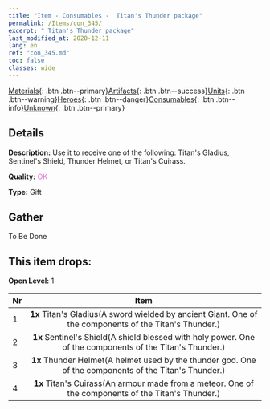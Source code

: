 ```yaml
---
title: "Item - Consumables -  Titan's Thunder package"
permalink: /Items/con_345/
excerpt: " Titan's Thunder package"
last_modified_at: 2020-12-11
lang: en
ref: "con_345.md"
toc: false
classes: wide
---
```

 [Materials](/Items/){: .btn .btn--primary}[Artifacts](/Items/Artifacts/){: .btn .btn--success}[Units](/Items/Units/){: .btn .btn--warning}[Heroes](/Items/Heroes/){: .btn .btn--danger}[Consumables](/Items/Consumables/){: .btn .btn--info}[Unknown](/Items/Unknown/){: .btn .btn--primary}

## Details
 **Description:** Use it to receive one of the following: Titan's Gladius, Sentinel's Shield, Thunder Helmet, or Titan's Cuirass.

 **Quality:** <span style="color: #DA70D6">OK</span>

 **Type:** Gift

## Gather

  To Be Done

## This item drops:

 **Open Level:** 1

  | Nr |      Item    |
  |:---|:------------:|
  | 1 |  **1x** Titan's Gladius(A sword wielded by ancient Giant. One of the components of the Titan's Thunder.) | 
  | 2 |  **1x** Sentinel's Shield(A shield blessed with holy power. One of the components of the Titan's Thunder.) | 
  | 3 |  **1x** Thunder Helmet(A helmet used by the thunder god. One of the components of the Titan's Thunder.) | 
  | 4 |  **1x** Titan's Cuirass(An armour made from a meteor. One of the components of the Titan's Thunder.) | 
